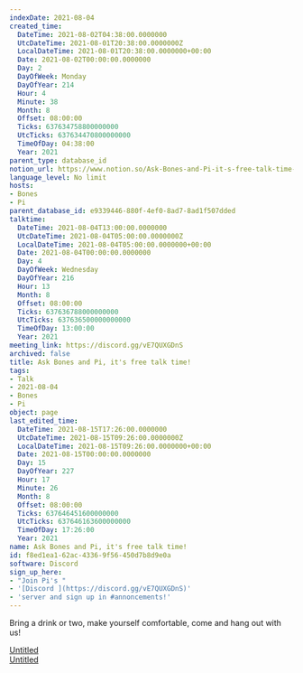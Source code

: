 ```yaml
---
indexDate: 2021-08-04
created_time:
  DateTime: 2021-08-02T04:38:00.0000000
  UtcDateTime: 2021-08-01T20:38:00.0000000Z
  LocalDateTime: 2021-08-01T20:38:00.0000000+00:00
  Date: 2021-08-02T00:00:00.0000000
  Day: 2
  DayOfWeek: Monday
  DayOfYear: 214
  Hour: 4
  Minute: 38
  Month: 8
  Offset: 08:00:00
  Ticks: 637634758800000000
  UtcTicks: 637634470800000000
  TimeOfDay: 04:38:00
  Year: 2021
parent_type: database_id
notion_url: https://www.notion.so/Ask-Bones-and-Pi-it-s-free-talk-time-f8ed1ea162ac43369f56450d7b8d9e0a
language_level: No limit
hosts:
- Bones
- Pi
parent_database_id: e9339446-880f-4ef0-8ad7-8ad1f507dded
talktime:
  DateTime: 2021-08-04T13:00:00.0000000
  UtcDateTime: 2021-08-04T05:00:00.0000000Z
  LocalDateTime: 2021-08-04T05:00:00.0000000+00:00
  Date: 2021-08-04T00:00:00.0000000
  Day: 4
  DayOfWeek: Wednesday
  DayOfYear: 216
  Hour: 13
  Month: 8
  Offset: 08:00:00
  Ticks: 637636788000000000
  UtcTicks: 637636500000000000
  TimeOfDay: 13:00:00
  Year: 2021
meeting_link: https://discord.gg/vE7QUXGDnS
archived: false
title: Ask Bones and Pi, it's free talk time!
tags:
- Talk
- 2021-08-04
- Bones
- Pi
object: page
last_edited_time:
  DateTime: 2021-08-15T17:26:00.0000000
  UtcDateTime: 2021-08-15T09:26:00.0000000Z
  LocalDateTime: 2021-08-15T09:26:00.0000000+00:00
  Date: 2021-08-15T00:00:00.0000000
  Day: 15
  DayOfYear: 227
  Hour: 17
  Minute: 26
  Month: 8
  Offset: 08:00:00
  Ticks: 637646451600000000
  UtcTicks: 637646163600000000
  TimeOfDay: 17:26:00
  Year: 2021
name: Ask Bones and Pi, it's free talk time!
id: f8ed1ea1-62ac-4336-9f56-450d7b8d9e0a
software: Discord
sign_up_here:
- "Join Pi's "
- '[Discord ](https://discord.gg/vE7QUXGDnS)'
- 'server and sign up in #annoncements!'
---
```


Bring a drink or two, make yourself comfortable, come and hang out with us!

[Untitled](https://www.notion.so/12c4a9e645d54aefa860b5f927a0b220)   
[Untitled](https://www.notion.so/482e61b02b9c4456b2b4fe86bb7544c6)   







